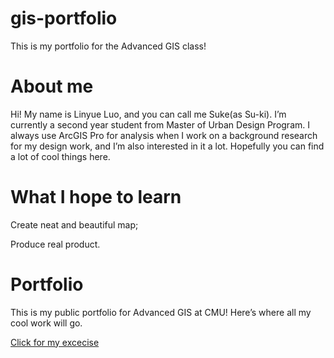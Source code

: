 # gis-portfolio

This is my portfolio for the Advanced GIS class!

# About me

Hi! My name is Linyue Luo, and you can call me Suke(as Su-ki). I’m currently a second year student from Master of Urban Design Program. I always use ArcGIS Pro for analysis when I work on a background research for my design work, and I’m also interested in it a lot. Hopefully you can find a lot of cool things here.

# What I hope to learn

Create neat and beautiful map;

Produce real product.


# Portfolio

This is my public portfolio for Advanced GIS at CMU! Here’s where all my cool work will go.


[Click for my excecise](/summerfestdemo202.md)
